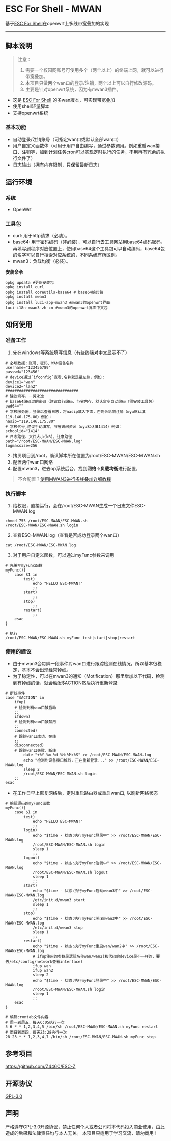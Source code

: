 # ESC For Shell - MWAN
基于[ESC For Shell](https://github.com/Z446C/ESC-Z)在openwrt上多线带宽叠加的实现

---

## 脚本说明
> 注意：
> 1. 需要一个校园网账号可使用多个（两个以上）的终端上网，就可以进行带宽叠加。
> 2. 本项目只做两个wan口的登录/注销，两个以上可以自行修改源码。
> 3. 主要是针对openwrt系统，因为有mwan3插件。
- 这是 [ESC For Shell](https://github.com/Z446C/ESC-Z) 的多wan版本，可实现带宽叠加
- 使用shell轻量脚本
- 支持openwrt系统

### 基本功能
- 自动登录/注销账号（可指定wan口或默认全部wan口）
- 用户自定义函数体（可用于用户自由编写，通过参数调用。例如重启wan接口、注销等，加到计划任务cron可以实现定时执行的任务，不用再有冗余的执行文件了）
- 日志输出（拥有内存限制，只保留最新日志）


## 运行环境
### 系统
- OpenWrt

### 工具包
- curl: 用于http请求（必装）。
- base64: 用于密码编码（非必装），可以自行去工具网站用base64编码密码，再填写到程序对应位置上，使用base64这个工具包可以自动编码，base64包的名字可以自行搜索对应系统的，不同系统有所区别。
- mwan3：负载均衡（必装）。

**安装命令**
```shell
opkg updata #更新安装包
opkg install curl
opkg install coreutils-base64 # base64编码包
opkg install mwan3
opkg install luci-app-mwan3 #mwan3的openwrt界面
luci-i18n-mwan3-zh-cn #mwan3的openwrt界面中文包
```


## 如何使用
### 准备工作
1. 先在windows等系统填写信息（有些终端对中文显示不了）
```
# 必填数据：账号、密码、WAN设备名称
username="123456789"
passwd="123456"
# device通过`ifconfig`查看,名称就是最左侧，例如：
device1="wan"
device2="lan2"
################################
# 建议填写，一劳永逸
# base64编码过的密码（建议自行编码，节省内存，默认留空自动编码（需安装工具包）
pwd64=""
# 学校服务器，登录后查看日志，将nasip填入下面，否则会影响注销（wyu默认填119.146.175.80）例如：
nasip="119.146.175.80"
# 学校代号,建议手动填写，节省访问资源（wyu默认填1414）例如：
schoolid="1414"
# 日志路径、文件大小(kB)，注意路径
path="/root/ESC-MWAN/ESC-MWAN.log"
logmaxsize=256
```
2. 拷贝项目到/root，确认脚本所在位置为/root/ESC-MWAN/ESC-MWAN.sh
3. 配置两个wan口网络
4. 配置mwan3，进去op系统后台，找到**网络->负载均衡**进行配置，
>不会配置？[使用MWAN3进行多线叠加详细教程](https://www.right.com.cn/forum/thread-147109-1-1.html)


### 执行脚本
1. 给权限，直接运行，会在/root/ESC-MWAN生成一个日志文件ESC-MWAN.log
```sheel
chmod 755 /root/ESC-MWAN/ESC-MWAN.sh
/root/ESC-MWAN/ESC-MWAN.sh login
```
2. 查看ESC-MWAN.log（查看是否成功登录两个wan口）
```shell
cat /root/ESC-MWAN/ESC-MWAN.log
```
3. 对于用户自定义函数，可以通过myFunc参数来调用
```shell
# 先编写myFunc函数
myFunc(){
	case $1 in
		test)
			echo "HELLO ESC-MWAN!"
			;;
		start)
			;;
		stop)
			;;
		restart)
			;;
	esac
}
```
```shell
# 执行
/root/ESC-MWAN/ESC-MWAN.sh myFunc test|start|stop|restart
```


### 使用的建议
- 由于mwan3会每隔一段事件对wan口进行跟踪检测在线情况，所以基本很稳定，基本不会出现经常掉线。
- 为了稳定性，可以在mwan3的通知（Motification）那里增加以下代码，检测到有掉线的话，就会触发$ACTION然后执行重新登录
```shell
# 断线事件
case "$ACTION" in
	ifup)
	# 检测到有wan口被启动
	;;
	ifdown)
	# 检测到有wan口被禁用
	;;
	connected)
	# 跟踪wan口成功，在线
	;;
	disconnected)
	# 跟踪wan口失败，断线
		date "+%Y-%m-%d %H:%M:%S" >> /root/ESC-MWAN/ESC-MWAN.log
		echo "检测到设备接口掉线，正在重新登录..." >> /root/ESC-MWAN/ESC-MWAN.log
		sleep 2
		/root/ESC-MWAN/ESC-MWAN.sh login
	;;
esac
```
- 在工作日早上恢复网络后，定时重启路由器或重启wan口, 以刷新网络状态
```shell
# 编辑源码的myFunc函数
myFunc(){
	case $1 in
		test)
			echo "HELLO ESC-MWAN!"
			;;
		login)
			echo "$time - 状态:执行myFunc登录中" >> /root/ESC-MWAN/ESC-MWAN.log
			/root/ESC-MWAN/ESC-MWAN.sh login
			sleep 1
			;;
		logout)
			echo "$time - 状态:执行myFunc注销中" >> /root/ESC-MWAN/ESC-MWAN.log
			/root/ESC-MWAN/ESC-MWAN.sh logout
			sleep 1
			;;
		start)
			echo "$time - 状态:执行myFunc启动mwan3中" >> /root/ESC-MWAN/ESC-MWAN.log
			/etc/init.d/mwan3 start
			sleep 1
			;;
		stop)
			echo "$time - 状态:执行myFunc关闭mwan3中" >> /root/ESC-MWAN/ESC-MWAN.log
			/etc/init.d/mwan3 stop
			sleep 1
			;;
		restart)
			echo "$time - 状态:执行myFunc重启wan/wan2中" >> /root/ESC-MWAN/ESC-MWAN.log
			# ifup使用的参数是逻辑名称wan/wan2(和代码的device是不一样的，要去/etc/config/network查看interface)
			ifup wan
			ifup wan2
			sleep 2
			echo "$time - 状态:执行myFunc登录中" >> /root/ESC-MWAN/ESC-MWAN.log
			/root/ESC-MWAN/ESC-MWAN.sh login
			sleep 1
			;;
	esac
}
```
```shell
# 编辑crontab文件内容
# 周一到周五，每天6:05执行一次
5 6 * * 1,2,3,4,5 /bin/sh /root/ESC-MWAN/ESC-MWAN.sh myFunc restart
# 周日到周四，每天23:28执行一次
28 23 * * 1,2,3,4,7 /bin/sh /root/ESC-MWAN/ESC-MWAN.sh myFunc stop
```

## 参考项目
https://github.com/Z446C/ESC-Z


## 开源协议
[GPL-3.0](https://github.com/Z446C/ESC-MWAN/blob/master/LICENSE)


## 声明

严格遵守GPL-3.0开源协议，禁止任何个人或者公司将本代码投入商业使用，由此造成的后果和法律责任均与本人无关。
本项目只适用于学习交流，请勿商用！
